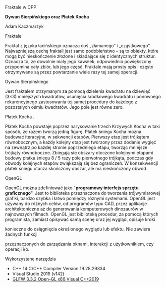 ﻿Fraktale w CPP

**Dywan Sierpińskiego oraz Płatek Kocha**

Adam Kaczmarzyk

Fraktale

Fraktal z języka łacińskiego oznacza coś „złamanego” i „cząstkowego”. Najważniejszą cechą fraktali jest samo podobieństwo – są to obiekty, które mogą być nieskończenie złożone i składające się z identycznych struktur. Oznacza to, że dowolnie mały jego kawałek, odpowiednio powiększony przypomina cały zbiór, lub jego część. Fraktale mają prosty opis i często otrzymywane są przez powtarzanie wiele razy tej samej operacji.

Dywan Sierpińskiego

Jest fraktalem otrzymanym za pomocą dzielenia kwadratu na dziewięć 33 mniejszych kwadratów, usunięcia środkowego kwadratu i ponownego rekurencyjnego zastosowania tej samej procedury do każdego z pozostałych ośmiu kwadratów. Jego pole jest równe zero.

Płatek Kocha .

Płatek Kocha powstaje poprzez narysowanie trzech Krzywych Kocha w taki sposób, że razem tworzą jedną figurę. Płatek śniegu Kocha można budować iteracyjne, w sekwencji etapów. Pierwszy etap jest trójkątem równobocznym, a każdy kolejny etap jest tworzony przez dodanie wygięć na zewnątrz po każdej stronie poprzedniego etapu, tworząc mniejsze trójkąty równoboczne. Zbiegają się obszary otoczone kolejnymi etapami budowy płatka śniegu 8 / 5 razy pole pierwotnego trójkąta, podczas gdy obwody kolejnych etapów zwiększają się bez ograniczeń. W konsekwencji płatek śniegu otacza skończony obszar, ale ma nieskończony obwód .

OpenGL

OpenGL można zdefiniować jako "**programowy interfejs sprzętu graficznego**". Jest to biblioteka przeznaczona do tworzenia trójwymiarowej grafiki, bardzo szybka i łatwo pomiędzy różnymi systemami. OpenGL jest używany do różnych celów, od programów typu CAD, przez aplikacje architektoniczne aż do generowania komputerowych dinozaurów w najnowszych filmach. OpenGL jest biblioteką procedur, za pomocą których programista, zamiast opisywać samą scenę oraz jej wygląd, opisuje kroki

konieczne do osiągnięcia określonego wyglądu lub efektu. Nie zawiera żadnych funkcji

przeznaczonych do zarządzania oknami, interakcji z użytkownikiem, czy operacji i/o.

Wykorzystane narzędzia

- C++ 14 C/C++ Compiler Version 19.28.29334
- Visual Studio 2019 (v142)
- [GLFW 3.3.2 Open-GL x86 Visual C++2019](https://www.glfw.org/)

